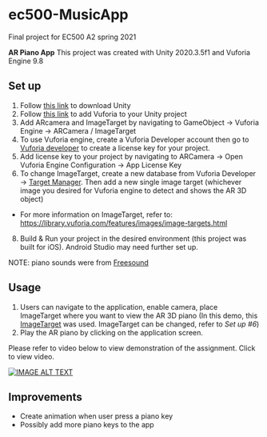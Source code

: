 # ec500-MusicApp
Final project for EC500 A2 spring 2021

**AR Piano App**
This project was created with Unity 2020.3.5f1 and Vuforia Engine 9.8

## Set up
1. Follow [this link](https://unity3d.com/get-unity/download) to download Unity
2. Follow [this link](https://developer.vuforia.com/downloads/sdk) to add Vuforia to your Unity project
3. Add ARcamera and ImageTarget by navigating to GameObject -> Vuforia Engine -> ARCamera / ImageTarget
4. To use Vuforia engine, create a Vuforia Developer account then go to [Vuforia developer](https://developer.vuforia.com/license-manager) to create a license key for your project.
5. Add license key to your project by navigating to ARCamera -> Open Vuforia Engine Configuration -> App License Key
6. To change ImageTarget, create a new database from Vuforia Developer -> [Target Manager](https://developer.vuforia.com/targetmanager). Then add a new single image target (whichever image you desired for Vuforia engine to detect and shows the AR 3D object)
  - For more information on ImageTarget, refer to: https://library.vuforia.com/features/images/image-targets.html
8. Build & Run your project in the desired environment (this project was built for iOS). Android Studio may need further set up.

NOTE: piano sounds were from [Freesound](https://freesound.org/)

## Usage
1. Users can navigate to the application, enable camera, place ImageTarget where you want to view the AR 3D piano (In this demo, this 
[ImageTarget](https://github.com/primnp/ec500-MusicApp/blob/main/piano.jpg) was used. ImageTarget can be changed, refer to *Set up #6*)
2. Play the AR piano by clicking on the application screen.

Please refer to video below to view demonstration of the assignment. Click to view video.

[![IMAGE ALT TEXT](http://img.youtube.com/vi/3rYEJfa-v64/0.jpg)](http://www.youtube.com/watch?v=3rYEJfa-v64 "EC500 Final Project")


## Improvements
* Create animation when user press a piano key
* Possibly add more piano keys to the app



